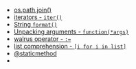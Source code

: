 - [os.path.join()](https://www.geeksforgeeks.org/python-os-path-join-method/)
- [iterators - `iter()`](https://www.w3schools.com/python/python_iterators.asp)
- [String `format()`](https://www.w3schools.com/python/ref_string_format.asp)
- [Unpacking arguments - `function(*args)`](https://www.geeksforgeeks.org/packing-and-unpacking-arguments-in-python/)
- [walrus operator - `:=`](https://www.geeksforgeeks.org/walrus-operator-in-python-3-8/)
- [list comprehension - `[i for i in list]`](https://www.w3schools.com/python/python_lists_comprehension.asp)
- [@staticmethod](https://www.geeksforgeeks.org/python-staticmethod/)
- []()
